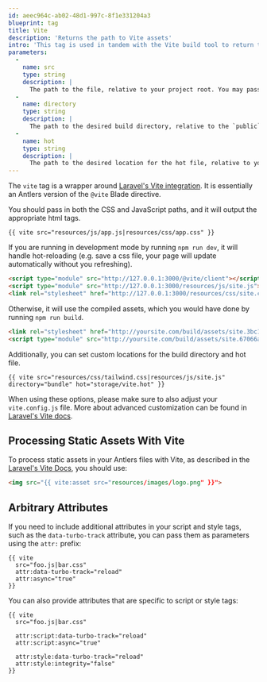 ```yaml
---
id: aeec964c-ab02-48d1-997c-8f1e331204a3
blueprint: tag
title: Vite
description: 'Returns the path to Vite assets'
intro: 'This tag is used in tandem with the Vite build tool to return the path to CSS and JavaScript files.'
parameters:
  -
    name: src
    type: string
    description: |
      The path to the file, relative to your project root. You may pass multiple files and paths.
  -
    name: directory
    type: string
    description: |
      The path to the desired build directory, relative to the `public` directory. Defaults to `build`.
  -
    name: hot
    type: string
    description: |
      The path to the desired location for the hot file, relative to your project root. Defaults to `public/hot`.
---
```

The `vite` tag is a wrapper around [Laravel's Vite integration](https://laravel.com/docs/vite). It is essentially an Antlers version of the `@vite` Blade directive.

You should pass in both the CSS and JavaScript paths, and it will output the appropriate html tags.

```
{{ vite src="resources/js/app.js|resources/css/app.css" }}
```

If you are running in development mode by running `npm run dev`, it will handle hot-reloading (e.g. save a css file, your page will update automatically without you refreshing).

```html
<script type="module" src="http://127.0.0.1:3000/@vite/client"></script>
<script type="module" src="http://127.0.0.1:3000/resources/js/site.js"></script>
<link rel="stylesheet" href="http://127.0.0.1:3000/resources/css/site.css"/>
```

Otherwise, it will use the compiled assets, which you would have done by running `npm run build`.

```html
<link rel="stylesheet" href="http://yoursite.com/build/assets/site.3bc13c9b.css"/>
<script type="module" src="http://yoursite.com/build/assets/site.67066a5d.js"></script>
```

Additionally, you can set custom locations for the build directory and hot file.

```
{{ vite src="resources/css/tailwind.css|resources/js/site.js" directory="bundle" hot="storage/vite.hot" }}
```
When using these options, please make sure to also adjust your `vite.config.js` file. More about advanced customization can be found in [Laravel's Vite docs](https://laravel.com/docs/11.x/vite#advanced-customization).

## Processing Static Assets With Vite

To process static assets in your Antlers files with Vite, as described in the [Laravel's Vite Docs](https://laravel.com/docs/master/vite#blade-processing-static-assets), you should use:

```html
<img src="{{ vite:asset src="resources/images/logo.png" }}">
```

## Arbitrary Attributes

If you need to include additional attributes in your script and style tags, such as the `data-turbo-track` attribute, you can pass them as parameters using the `attr:` prefix:

```antlers
{{ vite
  src="foo.js|bar.css"
  attr:data-turbo-track="reload"
  attr:async="true"
}}
```

You can also provide attributes that are specific to script or style tags:

```antlers
{{ vite
  src="foo.js|bar.css"

  attr:script:data-turbo-track="reload"
  attr:script:async="true"

  attr:style:data-turbo-track="reload"
  attr:style:integrity="false"
}}
```
